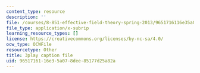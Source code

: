 ```yaml
---
content_type: resource
description: ''
file: /courses/8-851-effective-field-theory-spring-2013/9651716116e35a078dee85177d25a82a_ogrcXqbvbL4.vtt
file_type: application/x-subrip
learning_resource_types: []
license: https://creativecommons.org/licenses/by-nc-sa/4.0/
ocw_type: OCWFile
resourcetype: Other
title: 3play caption file
uid: 96517161-16e3-5a07-8dee-85177d25a82a
---
```

